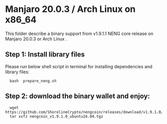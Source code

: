 # Manjaro 20.0.3 / Arch Linux on x86_64

This folder describe a binary support from v1.9.1.1 NENG core release on Manjaro 20.0.3 or Arch Linux .

## Step 1: Install library files
Please run below shell script in terminal for installing dependencies and library files:
```
  bash  prepare_neng.sh
```

## Step 2: download the binary wallet and enjoy:
```
  wget https://github.com/ShorelineCrypto/nengcoin/releases/download/v1.9.1.0/nengcoin_v1.9.1.0_ubuntu16.04.tgz
  tar xvfz nengcoin_v1.9.1.0_ubuntu16.04.tgz
```
